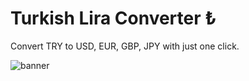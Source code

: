 # Turkish Lira Converter ₺
Convert TRY to USD, EUR, GBP, JPY with just one click.

![banner](https://github.com/user-attachments/assets/10ecc94c-0878-4f58-b4f3-5744a65ef624)
